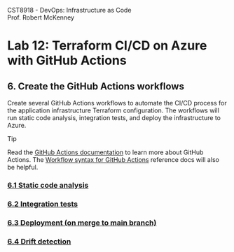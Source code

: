 CST8918 - DevOps: Infrastructure as Code  
Prof. Robert McKenney

# Lab 12: Terraform CI/CD on Azure with GitHub Actions

## 6. Create the GitHub Actions workflows

Create several GitHub Actions workflows to automate the CI/CD process for the application infrastructure Terraform configuration. The workflows will run static code analysis, integration tests, and deploy the infrastructure to Azure.

> [!TIP]
> Read the [GitHub Actions documentation](https://docs.github.com/en/actions) to learn more about GitHub Actions.
> The [Workflow syntax for GitHub Actions](https://docs.github.com/en/actions/using-workflows/workflow-syntax-for-github-actions) reference docs will also be helpful.

### [6.1 Static code analysis](6_1-terraform-static-tests.md)

### [6.2 Integration tests](6_2-terraform-integration.md)

### [6.3 Deployment (on merge to main branch)](6_3-terraform-deploy.md)

### [6.4 Drift detection](6_4-terraform-drift.md)
